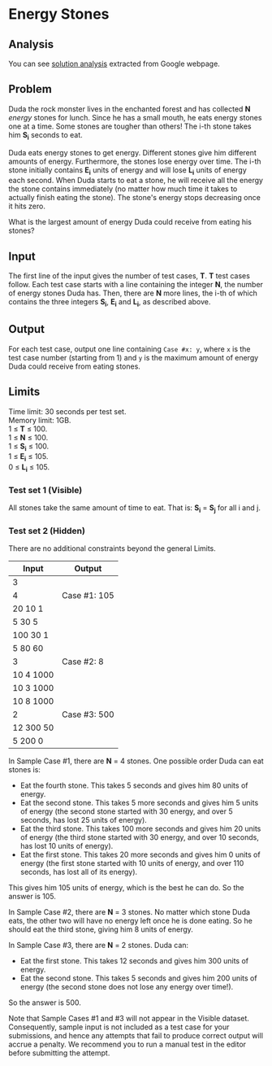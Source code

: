 # Energy Stones

## Analysis

You can see [solution analysis](/Round%20B/Energy%20Stones/analysis.md) extracted from Google webpage.

## Problem

Duda the rock monster lives in the enchanted forest and has collected **N** _energy_ stones for lunch. Since he has a small mouth, he eats energy stones one at a time. Some stones are tougher than others! The i-th stone takes him **S<sub>i</sub>** seconds to eat.

Duda eats energy stones to get energy. Different stones give him different amounts of energy. Furthermore, the stones lose energy over time. The i-th stone initially contains **E<sub>i</sub>** units of energy and will lose **L<sub>i</sub>** units of energy each second. When Duda starts to eat a stone, he will receive all the energy the stone contains immediately (no matter how much time it takes to actually finish eating the stone). The stone's energy stops decreasing once it hits zero.

What is the largest amount of energy Duda could receive from eating his stones?

## Input

The first line of the input gives the number of test cases, **T**. **T** test cases follow. Each test case starts with a line containing the integer **N**, the number of energy stones Duda has. Then, there are **N** more lines, the i-th of which contains the three integers **S<sub>i</sub>**, **E<sub>i</sub>** and **L<sub>i</sub>**, as described above.

## Output

For each test case, output one line containing `Case #x: y`, where `x` is the test case number (starting from 1) and `y` is the maximum amount of energy Duda could receive from eating stones.

## Limits

Time limit: 30 seconds per test set.<br>
Memory limit: 1GB.<br>
1 ≤ **T** ≤ 100.<br>
1 ≤ **N** ≤ 100.<br>
1 ≤ **S<sub>i</sub>** ≤ 100.<br>
1 ≤ **E<sub>i</sub>** ≤ 105.<br>
0 ≤ **L<sub>i</sub>** ≤ 105.<br>

### Test set 1 (Visible)

All stones take the same amount of time to eat. That is: **S<sub>i</sub>** = **S<sub>j</sub>** for all i and j.

### Test set 2 (Hidden)

There are no additional constraints beyond the general Limits.

| Input     | Output       |
| --------- | ------------ |
| 3         |              |
| 4         | Case #1: 105 |
| 20 10 1   |              |
| 5 30 5    |              |
| 100 30 1  |              |
| 5 80 60   |              |
| 3         | Case #2: 8   |
| 10 4 1000 |              |
| 10 3 1000 |              |
| 10 8 1000 |              |
| 2         | Case #3: 500 |
| 12 300 50 |              |
| 5 200 0   |              |

In Sample Case #1, there are **N** = 4 stones. One possible order Duda can eat stones is:

- Eat the fourth stone. This takes 5 seconds and gives him 80 units of energy.
- Eat the second stone. This takes 5 more seconds and gives him 5 units of energy (the second stone started with 30 energy, and over 5 seconds, has lost 25 units of energy).
- Eat the third stone. This takes 100 more seconds and gives him 20 units of energy (the third stone started with 30 energy, and over 10 seconds, has lost 10 units of energy).
- Eat the first stone. This takes 20 more seconds and gives him 0 units of energy (the first stone started with 10 units of energy, and over 110 seconds, has lost all of its energy).

This gives him 105 units of energy, which is the best he can do. So the answer is 105.

In Sample Case #2, there are **N** = 3 stones. No matter which stone Duda eats, the other two will have no energy left once he is done eating. So he should eat the third stone, giving him 8 units of energy.

In Sample Case #3, there are **N** = 2 stones. Duda can:

- Eat the first stone. This takes 12 seconds and gives him 300 units of energy.
- Eat the second stone. This takes 5 seconds and gives him 200 units of energy (the second stone does not lose any energy over time!).

So the answer is 500.

Note that Sample Cases #1 and #3 will not appear in the Visible dataset. Consequently, sample input is not included as a test case for your submissions, and hence any attempts that fail to produce correct output will accrue a penalty. We recommend you to run a manual test in the editor before submitting the attempt.
